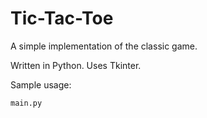 Tic-Tac-Toe
===========

A simple implementation of the classic game.

Written in Python. Uses Tkinter.

Sample usage:

    main.py
